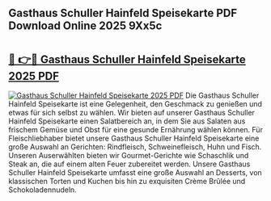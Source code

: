 ## Gasthaus Schuller Hainfeld Speisekarte PDF Download Online 2025 9Xx5c

# <h2><a href="http://gcdy3l1.nevu.top/?p=Gasthaus+Schuller+Hainfeld+Speisekarte">🔗 👉🔴 Gasthaus Schuller Hainfeld Speisekarte 2025 PDF</a></h2>

[![Gasthaus Schuller Hainfeld Speisekarte 2025 PDF](https://i.imgur.com/dBaPXMq.png)](http://gcdy3l1.nevu.top/?p=Gasthaus+Schuller+Hainfeld+Speisekarte)
Die Gasthaus Schuller Hainfeld Speisekarte ist eine Gelegenheit, den Geschmack zu genießen und etwas für sich selbst zu wählen. Wir bieten auf unserer Gasthaus Schuller Hainfeld Speisekarte einen Salatbereich an, in dem Sie aus Salaten aus frischem Gemüse und Obst für eine gesunde Ernährung wählen können. Für Fleischliebhaber bietet unsere Gasthaus Schuller Hainfeld Speisekarte eine große Auswahl an Gerichten: Rindfleisch, Schweinefleisch, Huhn und Fisch. Unseren Auserwählten bieten wir Gourmet-Gerichte wie Schaschlik und Steak an, die auf einem alten Feuer zubereitet werden. Unsere Gasthaus Schuller Hainfeld Speisekarte umfasst eine große Auswahl an Desserts, von klassischen Torten und Kuchen bis hin zu exquisiten Crème Brûlée und Schokoladennudeln.
